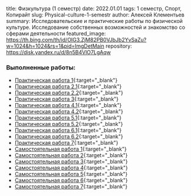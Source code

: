 title: Физкультура (1 семестр)
date: 2022.01.01
tags: 1 семестр, Спорт, Копирайт
slug: Physical-culture-1-semestr
author: Алексей Клементьев
summary: Исследовательские и практические работы по физической культуре. Исследование собственных возможностей и знакомство со сферами деятельности
featured_image: https://th.bing.com/th/id/OIG3.ZjM82PB0VJbJb2YvSaZu?w=1024&h=1024&rs=1&pid=ImgDetMain
repository: https://disk.yandex.ru/d/8n5B4VlO7LgAqw

### Выполненные работы:
- [Практическая работа 1](https://disk.yandex.ru/i/xzeHaMwPTHfp4Q){:target="_blank"}
- [Практическая работа 2.1](https://disk.yandex.ru/i/b4eD94jaRCuQnA){:target="_blank"}
- [Практическая работа 2.2](https://disk.yandex.ru/i/lH8SMoMAOiQDYw){:target="_blank"}
- [Практическая работа 3](https://disk.yandex.ru/i/8JOPSDU4ii8kag){:target="_blank"}
- [Практическая работа 4.1](https://disk.yandex.ru/i/6OvU-Fq6YPlrDg){:target="_blank"}
- [Практическая работа 4.2](https://disk.yandex.ru/i/rECAOAVLeQfdSg){:target="_blank"}
- [Практическая работа 5.1](https://disk.yandex.ru/i/F1P6Gr09s-0zYg){:target="_blank"}
- [Практическая работа 5.2](https://disk.yandex.ru/i/QNrPS0Ls9Yd77A){:target="_blank"}
- [Практическая работа 6.1](https://disk.yandex.ru/i/3_xu_wkUAWSoQw){:target="_blank"}
- [Практическая работа 6.2](https://disk.yandex.ru/i/iMbxi3f7vjwe4g){:target="_blank"}
- [Практическая работа 7](https://disk.yandex.ru/i/g3QT2iKhesqy-A){:target="_blank"}
- [Самостоятельная работа 1](https://disk.yandex.ru/i/Zgr_ejRlxR0s9Q){:target="_blank"}
- [Самостоятельная работа 2](https://disk.yandex.ru/i/Mm41c3PyO0hAJg){:target="_blank"}
- [Самостоятельная работа 3](https://disk.yandex.ru/i/MRqAsaYmXt1WnQ){:target="_blank"}
- [Самостоятельная работа 4](https://disk.yandex.ru/i/2tGUDtLDaSsf8A){:target="_blank"}
- [Самостоятельная работа 5](https://disk.yandex.ru/i/6457j6rSJJ8E_g){:target="_blank"}
- [Самостоятельная работа 6](https://disk.yandex.ru/i/DkzlKnAJn5tw-Q){:target="_blank"}
- [Самостоятельная работа 7](https://disk.yandex.ru/i/ptC7EngGDkDLlg){:target="_blank"}
